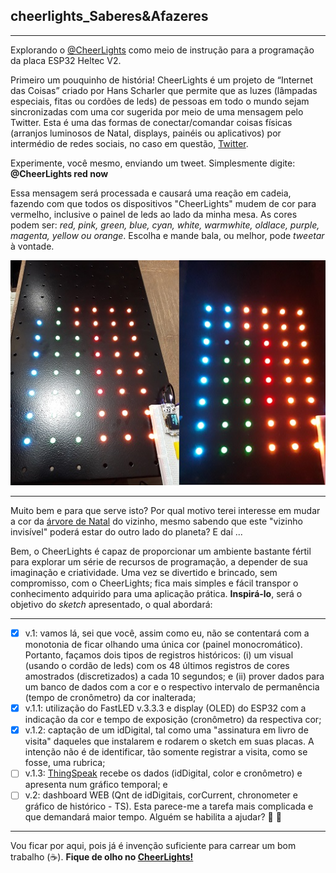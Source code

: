 ## cheerlights_Saberes&Afazeres
***

Explorando o [@CheerLights](https://cheerlights.com/) como meio de instrução para a programação da placa ESP32 Heltec V2. 

Primeiro um pouquinho de história!
CheerLights é um projeto de “Internet das Coisas” criado por Hans Scharler que permite que as luzes (lâmpadas especiais, fitas ou cordões de leds) de pessoas em todo o mundo sejam sincronizadas com uma cor sugerida por meio de uma mensagem pelo Twitter. Esta é uma das formas de conectar/comandar coisas físicas (arranjos luminosos de Natal, displays, painéis ou aplicativos) por intermédio de redes sociais, no caso em questão, [Twitter](https://twitter.com/).

Experimente, você mesmo, enviando um tweet. Simplesmente digite: **@CheerLights red now** <enter>

Essa mensagem será processada e causará uma reação em cadeia, fazendo com que todos os dispositivos "CheerLights" mudem de cor para vermelho, inclusive o painel de leds ao lado da minha mesa. As cores podem ser: *red, pink, green, blue, cyan, white, warmwhite, oldlace, purple, magenta, yellow ou orange*. Escolha e mande bala, ou melhor, pode *tweetar* à vontade.

![painel](https://github.com/Mario-Camara/cheerlights_Saberes-Afazeres/blob/main/cheerlights_saberes-afazeres.jpg?raw=true)

***

Muito bem e para que serve isto? Por qual motivo terei interesse em mudar a cor da [árvore de Natal](https://cheerlights.com/live/) do vizinho, mesmo sabendo que este "vizinho invisível" poderá estar do outro lado do planeta? E daí ...

Bem, o CheerLights é capaz de proporcionar um ambiente bastante fértil para explorar um série de recursos de programação, a depender de sua imaginação e criatividade. Uma vez se divertido e brincado, sem  compromisso, com o CheerLights; fica mais simples e fácil transpor o conhecimento adquirido para uma aplicação prática. **Inspirá-lo**, será o objetivo do *sketch* apresentado, o qual abordará:
***
- [x] v.1: vamos lá, sei que você, assim como eu, não se contentará com a monotonia de ficar olhando uma única cor (painel monocromático). Portanto, façamos dois tipos de registros históricos: (i) um visual (usando o cordão de leds) com os 48 últimos registros de cores amostrados (discretizados) a cada 10 segundos; e (ii) prover dados para um banco de dados com a cor e o respectivo intervalo de permanência (tempo de cronômetro) da cor inalterada;  
- [x] v.1.1: utilização do FastLED v.3.3.3 e display (OLED) do ESP32 com a indicação da cor e tempo de exposição (cronômetro) da respectiva cor;
- [x] v.1.2: captação de um idDigital, tal como uma "assinatura em livro de visita" daqueles que instalarem e rodarem o sketch em suas placas. A intenção não é de identificar, tão somente registrar a visita, como se fosse, uma rubrica;
- [ ] v.1.3: [ThingSpeak](https://thingspeak.com/channels/1270120) recebe os dados (idDigital, color e cronômetro) e apresenta num gráfico temporal; e
- [ ] v.2: dashboard WEB (Qnt de idDigitais, corCurrent, chronometer e gráfico de histórico - TS). Esta parece-me a tarefa mais complicada e que demandará maior tempo. Alguém se habilita a ajudar? :fist_right: :fist_left:
***
Vou ficar por aqui, pois já é invenção suficiente para carrear um bom trabalho (:coffee:). **Fique de olho no [CheerLights!](https://cheerlights.com/)**
